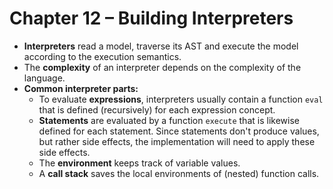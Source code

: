 # Chapter 12 – Building Interpreters 

- **Interpreters** read a model, traverse its AST and execute the model according to the execution semantics.
- The **complexity** of an interpreter depends on the complexity of the language.
- **Common interpreter parts:**
  - To evaluate **expressions**, interpreters usually contain a function `eval` that is defined (recursively) for each expression concept.
  - **Statements** are evaluated by a function `execute` that is likewise defined for each statement. Since statements don't produce values, but rather side effects, the implementation will need to apply these side effects.
  - The **environment** keeps track of variable values. 
  - A **call stack** saves the local environments of (nested) function calls.



